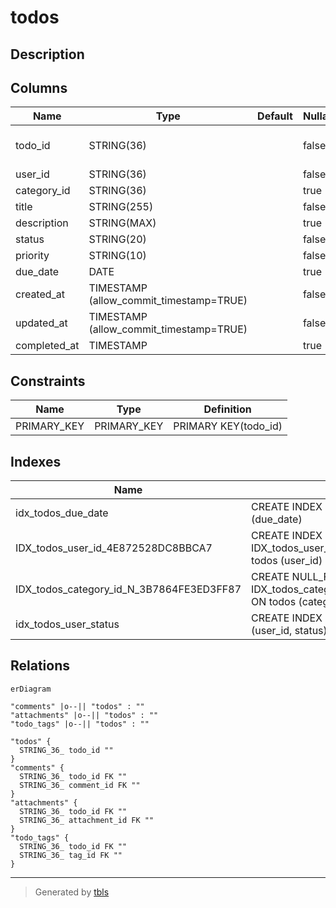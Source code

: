 # todos

## Description

## Columns

| Name | Type | Default | Nullable | Children | Parents | Comment |
| ---- | ---- | ------- | -------- | -------- | ------- | ------- |
| todo_id | STRING(36) |  | false | [comments](comments.md) [attachments](attachments.md) [todo_tags](todo_tags.md) |  |  |
| user_id | STRING(36) |  | false |  |  |  |
| category_id | STRING(36) |  | true |  |  |  |
| title | STRING(255) |  | false |  |  |  |
| description | STRING(MAX) |  | true |  |  |  |
| status | STRING(20) |  | false |  |  |  |
| priority | STRING(10) |  | false |  |  |  |
| due_date | DATE |  | true |  |  |  |
| created_at | TIMESTAMP (allow_commit_timestamp=TRUE) |  | false |  |  |  |
| updated_at | TIMESTAMP (allow_commit_timestamp=TRUE) |  | false |  |  |  |
| completed_at | TIMESTAMP |  | true |  |  |  |

## Constraints

| Name | Type | Definition |
| ---- | ---- | ---------- |
| PRIMARY_KEY | PRIMARY_KEY | PRIMARY KEY(todo_id) |

## Indexes

| Name | Definition |
| ---- | ---------- |
| idx_todos_due_date | CREATE INDEX idx_todos_due_date ON todos (due_date) |
| IDX_todos_user_id_4E872528DC8BBCA7 | CREATE INDEX IDX_todos_user_id_4E872528DC8BBCA7 ON todos (user_id) |
| IDX_todos_category_id_N_3B7864FE3ED3FF87 | CREATE NULL_FILTERED INDEX IDX_todos_category_id_N_3B7864FE3ED3FF87 ON todos (category_id) |
| idx_todos_user_status | CREATE INDEX idx_todos_user_status ON todos (user_id, status) |

## Relations

```mermaid
erDiagram

"comments" |o--|| "todos" : ""
"attachments" |o--|| "todos" : ""
"todo_tags" |o--|| "todos" : ""

"todos" {
  STRING_36_ todo_id ""
}
"comments" {
  STRING_36_ todo_id FK ""
  STRING_36_ comment_id FK ""
}
"attachments" {
  STRING_36_ todo_id FK ""
  STRING_36_ attachment_id FK ""
}
"todo_tags" {
  STRING_36_ todo_id FK ""
  STRING_36_ tag_id FK ""
}
```

---

> Generated by [tbls](https://github.com/k1LoW/tbls)
